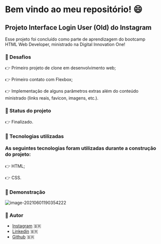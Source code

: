 # Bem vindo ao meu repositório! :smile:



## Projeto Interface Login User (Old) do Instagram

Esse projeto foi concluído como parte de aprendizagem do bootcamp HTML Web Developer, ministrado na Digital Innovation One! 



### :rocket: Desafios

👉  Primeiro projeto de clone em desenvolvimento web;

👉  Primeiro contato com Flexbox;

👉  Implementação de alguns parâmetros extras além do conteúdo ministrado (links reais, favicon, imagens, etc.).



### :rocket: Status do projeto

👉  Finalizado.



### :rocket: Tecnologias utilizadas

#### <font size=3>As seguintes tecnologias foram utilizadas durante a construção do projeto:</font>

👉  HTML;

👉  CSS.



### :rocket: Demonstração 

<img>![image-20210601190354222](C:\Users\andre\AppData\Roaming\Typora\typora-user-images\image-20210601190354222.png)</img>



### :rocket: Autor

- [Instagram](https://www.instagram.com/muniz.andre25/) :brazil:
- [Linkedin](https://www.linkedin.com/in/andré-muniz-01b976208/) :brazil:
- [Github](https://github.com/andre250899) :brazil:

